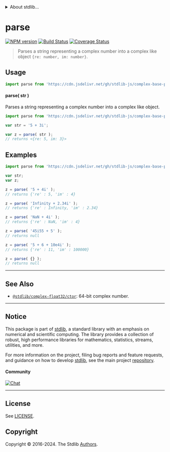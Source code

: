 <!--

@license Apache-2.0

Copyright (c) 2024 The Stdlib Authors.

Licensed under the Apache License, Version 2.0 (the "License");
you may not use this file except in compliance with the License.
You may obtain a copy of the License at

   http://www.apache.org/licenses/LICENSE-2.0

Unless required by applicable law or agreed to in writing, software
distributed under the License is distributed on an "AS IS" BASIS,
WITHOUT WARRANTIES OR CONDITIONS OF ANY KIND, either express or implied.
See the License for the specific language governing permissions and
limitations under the License.

-->


<details>
  <summary>
    About stdlib...
  </summary>
  <p>We believe in a future in which the web is a preferred environment for numerical computation. To help realize this future, we've built stdlib. stdlib is a standard library, with an emphasis on numerical and scientific computation, written in JavaScript (and C) for execution in browsers and in Node.js.</p>
  <p>The library is fully decomposable, being architected in such a way that you can swap out and mix and match APIs and functionality to cater to your exact preferences and use cases.</p>
  <p>When you use stdlib, you can be absolutely certain that you are using the most thorough, rigorous, well-written, studied, documented, tested, measured, and high-quality code out there.</p>
  <p>To join us in bringing numerical computing to the web, get started by checking us out on <a href="https://github.com/stdlib-js/stdlib">GitHub</a>, and please consider <a href="https://opencollective.com/stdlib">financially supporting stdlib</a>. We greatly appreciate your continued support!</p>
</details>

# parse

[![NPM version][npm-image]][npm-url] [![Build Status][test-image]][test-url] [![Coverage Status][coverage-image]][coverage-url] <!-- [![dependencies][dependencies-image]][dependencies-url] -->

> Parses a string representing a complex number into a complex like object `{re: number, im: number}`.

<!-- Section to include introductory text. Make sure to keep an empty line after the intro `section` element and another before the `/section` close. -->

<section class="intro">

</section>

<!-- /.intro -->

<!-- Package usage documentation. -->



<section class="usage">

## Usage

```js
import parse from 'https://cdn.jsdelivr.net/gh/stdlib-js/complex-base-parse@deno/mod.js';
```

#### parse( str )

Parses a string representing a complex number into a complex like object.

```js
import parse from 'https://cdn.jsdelivr.net/gh/stdlib-js/complex-base-parse@deno/mod.js';

var str = '5 + 3i';

var z = parse( str );
// returns <{re: 5, im: 3}>
```

</section>

<!-- /.usage -->

<!-- Package usage notes. Make sure to keep an empty line after the `section` element and another before the `/section` close. -->

<section class="notes">

</section>

<!-- /.notes -->

<!-- Package usage examples. -->

<section class="examples">

## Examples

<!-- eslint no-undef: "error" -->

```js
import parse from 'https://cdn.jsdelivr.net/gh/stdlib-js/complex-base-parse@deno/mod.js';

var str;
var z;

z = parse( '5 + 4i' );
// returns {'re' : 5, 'im' : 4}

z = parse( 'Infinity + 2.34i' );
// returns {'re' : Infinity, 'im' : 2.34}

z = parse( 'NaN + 4i' );
// returns {'re' : NaN, 'im' : 4}

z = parse( '45i55 + 5' );
// returns null

z = parse( '5 + 6 + 10e4i' );
// returns {'re' : 11, 'im' : 100000}

z = parse( {} );
// returns null
```

</section>

<!-- /.examples -->

<!-- Section to include cited references. If references are included, add a horizontal rule *before* the section. Make sure to keep an empty line after the `section` element and another before the `/section` close. -->

<section class="references">

</section>

<!-- /.references -->

<!-- Section for related `stdlib` packages. Do not manually edit this section, as it is automatically populated. -->

<section class="related">

* * *

## See Also

-   <span class="package-name">[`@stdlib/complex-float32/ctor`][@stdlib/complex/float32/ctor]</span><span class="delimiter">: </span><span class="description">64-bit complex number.</span>

</section>

<!-- /.related -->

<!-- Section for all links. Make sure to keep an empty line after the `section` element and another before the `/section` close. -->


<section class="main-repo" >

* * *

## Notice

This package is part of [stdlib][stdlib], a standard library with an emphasis on numerical and scientific computing. The library provides a collection of robust, high performance libraries for mathematics, statistics, streams, utilities, and more.

For more information on the project, filing bug reports and feature requests, and guidance on how to develop [stdlib][stdlib], see the main project [repository][stdlib].

#### Community

[![Chat][chat-image]][chat-url]

---

## License

See [LICENSE][stdlib-license].


## Copyright

Copyright &copy; 2016-2024. The Stdlib [Authors][stdlib-authors].

</section>

<!-- /.stdlib -->

<!-- Section for all links. Make sure to keep an empty line after the `section` element and another before the `/section` close. -->

<section class="links">

[npm-image]: http://img.shields.io/npm/v/@stdlib/complex-base-parse.svg
[npm-url]: https://npmjs.org/package/@stdlib/complex-base-parse

[test-image]: https://github.com/stdlib-js/complex-base-parse/actions/workflows/test.yml/badge.svg?branch=main
[test-url]: https://github.com/stdlib-js/complex-base-parse/actions/workflows/test.yml?query=branch:main

[coverage-image]: https://img.shields.io/codecov/c/github/stdlib-js/complex-base-parse/main.svg
[coverage-url]: https://codecov.io/github/stdlib-js/complex-base-parse?branch=main

<!--

[dependencies-image]: https://img.shields.io/david/stdlib-js/complex-base-parse.svg
[dependencies-url]: https://david-dm.org/stdlib-js/complex-base-parse/main

-->

[chat-image]: https://img.shields.io/gitter/room/stdlib-js/stdlib.svg
[chat-url]: https://app.gitter.im/#/room/#stdlib-js_stdlib:gitter.im

[stdlib]: https://github.com/stdlib-js/stdlib

[stdlib-authors]: https://github.com/stdlib-js/stdlib/graphs/contributors

[umd]: https://github.com/umdjs/umd
[es-module]: https://developer.mozilla.org/en-US/docs/Web/JavaScript/Guide/Modules

[deno-url]: https://github.com/stdlib-js/complex-base-parse/tree/deno
[deno-readme]: https://github.com/stdlib-js/complex-base-parse/blob/deno/README.md
[umd-url]: https://github.com/stdlib-js/complex-base-parse/tree/umd
[umd-readme]: https://github.com/stdlib-js/complex-base-parse/blob/umd/README.md
[esm-url]: https://github.com/stdlib-js/complex-base-parse/tree/esm
[esm-readme]: https://github.com/stdlib-js/complex-base-parse/blob/esm/README.md
[branches-url]: https://github.com/stdlib-js/complex-base-parse/blob/main/branches.md

[stdlib-license]: https://raw.githubusercontent.com/stdlib-js/complex-base-parse/main/LICENSE

[@stdlib/complex/float32/ctor]: https://github.com/stdlib-js/complex-float32-ctor/tree/deno

<!-- </related-links> -->

</section>

<!-- /.links -->
